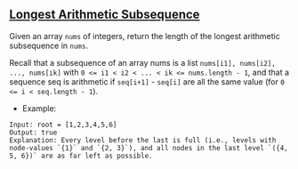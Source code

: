 ## [Longest Arithmetic Subsequence](https://leetcode.com/problems/longest-arithmetic-subsequence/)

Given an array `nums` of integers, return the length of the longest arithmetic subsequence in `nums`.

Recall that a subsequence of an array nums is a list `nums[i1], nums[i2], ..., nums[ik]` with `0 <= i1 < i2 < ... < ik <= nums.length - 1`, and that a sequence seq is arithmetic if `seq[i+1]` - `seq[i]` are all the same value (for `0 <= i < seq.length - 1`).
- Example:
```
Input: root = [1,2,3,4,5,6]
Output: true
Explanation: Every level before the last is full (i.e., levels with node-values `{1}` and `{2, 3}`), and all nodes in the last level `({4, 5, 6})` are as far left as possible.
```
